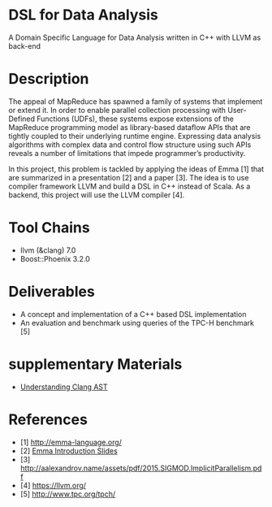 # DSL for Data Analysis
A Domain Specific Language for Data Analysis written in C++ with LLVM as back-end 

# Description
The appeal of MapReduce has spawned a family of systems that implement or extend it. In order to enable parallel collection processing with User-Defined Functions (UDFs), these systems expose extensions of the MapReduce programming model as library-based dataflow APIs that are tightly coupled to their underlying runtime engine. Expressing data analysis algorithms with complex data and control flow structure using such APIs reveals a number of limitations that impede programmer’s productivity.

In this project, this problem is tackled by applying the ideas of Emma [1] that are summarized in a presentation [2] and a paper [3]. The idea is to use compiler framework LLVM and build a DSL in C++ instead of Scala. As a backend, this project will use the LLVM compiler [4].

# Tool Chains
* llvm (&clang) 7.0
* Boost::Phoenix 3.2.0

# Deliverables
* A concept and implementation of a C++ based DSL implementation
* An evaluation and benchmark using queries of the TPC-H benchmark [5]

# supplementary Materials 
* [Understanding Clang AST](https://jonasdevlieghere.com/understanding-the-clang-ast/)


# References
* [1] http://emma-language.org/
* [2] [Emma Introduction Slides](https://docs.google.com/presentation/d/1IM6VhGGg--dx5dEnCJtWkD0JXCl9Sw-wzTgr3Cj6uig/edit#slide=id.g1e346bc9de_0_6)
* [3] http://aalexandrov.name/assets/pdf/2015.SIGMOD.ImplicitParallelism.pdf
* [4] https://llvm.org/
* [5] http://www.tpc.org/tpch/
